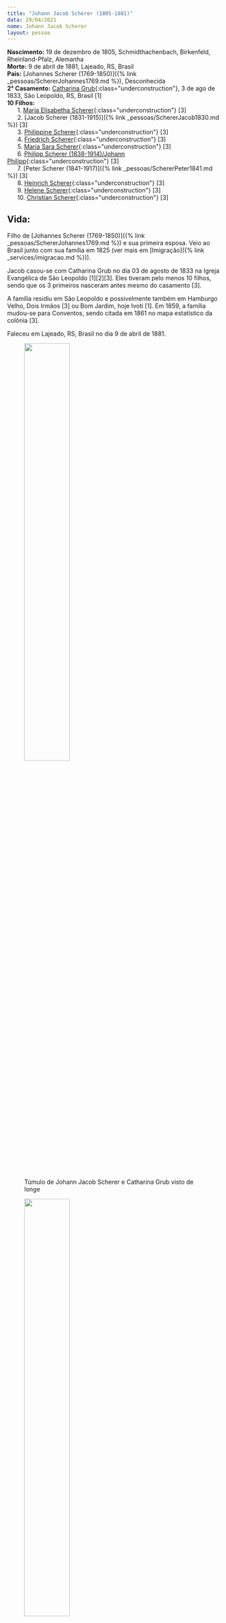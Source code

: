 ```yaml
---
title: "Johann Jacob Scherer (1805-1881)"
data: 29/04/2021
nome: Johann Jacob Scherer
layout: pessoa
---
```


**Nascimento:** 19 de dezembro de 1805, Schmidthachenbach, Birkenfeld, Rheinland-Pfalz, Alemanha<br/>
**Morte:** 9 de abril de 1881, Lajeado, RS, Brasil<br/>
**Pais:** [Johannes Scherer (1769-1850)]({% link _pessoas/SchererJohannes1769.md %}), Desconhecida<br/>
**2° Casamento:** [Catharina Grub](){:class="underconstruction"}, 3 de ago de 1833, São Leopoldo, RS, Brasil [1]<br/>
**10 Filhos:**<br/>
&nbsp;&nbsp;&nbsp;&nbsp;&nbsp;&nbsp;1. [Maria Elisabetha Scherer](){:class="underconstruction"} [3]<br/>
&nbsp;&nbsp;&nbsp;&nbsp;&nbsp;&nbsp;2. [Jacob Scherer (1831-1915)]({% link _pessoas/SchererJacob1830.md %}) [3]<br/>
&nbsp;&nbsp;&nbsp;&nbsp;&nbsp;&nbsp;3. [Philippine Scherer](){:class="underconstruction"} [3]<br/>
&nbsp;&nbsp;&nbsp;&nbsp;&nbsp;&nbsp;4. [Friedrich Scherer](){:class="underconstruction"} [3]<br/>
&nbsp;&nbsp;&nbsp;&nbsp;&nbsp;&nbsp;5. [Maria Sara Scherer](){:class="underconstruction"} [3]<br/>
&nbsp;&nbsp;&nbsp;&nbsp;&nbsp;&nbsp;6. [Philipp Scherer (1838-1914)/Johann Philipp](){:class="underconstruction"} [3]<br/>
&nbsp;&nbsp;&nbsp;&nbsp;&nbsp;&nbsp;7. [Peter Scherer (1841-1917)]({% link _pessoas/SchererPeter1841.md %}) [3]<br/>
&nbsp;&nbsp;&nbsp;&nbsp;&nbsp;&nbsp;8. [Heinrich Scherer](){:class="underconstruction"} [3]<br/>
&nbsp;&nbsp;&nbsp;&nbsp;&nbsp;&nbsp;9. [Helene Scherer](){:class="underconstruction"} [3]<br/>
&nbsp;&nbsp;&nbsp;&nbsp;&nbsp;&nbsp;10. [Christian Scherer](){:class="underconstruction"} [3]<br/>

## Vida:

Filho de [Johannes Scherer (1769-1850)]({% link _pessoas/SchererJohannes1769.md %}) e sua primeira esposa. Veio ao Brasil junto com sua família em 1825 (ver mais em [Imigração]({% link _services/imigracao.md %})).

Jacob casou-se com Catharina Grub no dia 03 de agosto de 1833 na Igreja Evangélica de São Leopoldo [1][2][3]. Eles tiveram pelo menos 10 filhos, sendo que os 3 primeiros nasceram antes mesmo do casamento [3].

A família residiu em São Leopoldo e possivelmente também em Hamburgo Velho, Dois Irmãos [3] ou Bom Jardim, hoje Ivoti [1]. Em 1859, a família mudou-se para Conventos, sendo citada em 1861 no mapa estatístico da colônia [3].


Faleceu em Lajeado, RS, Brasil no dia 9 de abril de 1881.<br/>


<figure>
  <img src="https://drive.google.com/thumbnail?id=1Gq_2d2LiT8m9LJ8hjVWWhoOBNPrwcj8V&sz=w1000" width="50%">
  <figcaption class="figure-caption">Túmulo de Johann Jacob Scherer e Catharina Grub visto de longe</figcaption>
</figure>

<figure>
  <img src="https://drive.google.com/thumbnail?id=17s6dZRBxb2lgR3EZaEsBvL0qpYGZgczV&sz=w1000" width="50%">
  <figcaption class="figure-caption">Texto no túmulo de Johann Jacob Scherer: "<i>Ruhe Sanft - Johann Jacob Scherer geboren den 19ten December 1805 zu Schmidthachenbach Sachsen Coburg gestorben am 9ten April 1881 Colonie Conventos. Selig die im Denn Sterben denn ihre Werke folgen ihnen nach</i>". Tradução: Descanse em paz - Johann Jacob Scherer nascido em 19 de dezembro de 1805 em Schmidthachenbach Saxônia Coburgo, morreu em 9 de abril de 1881 na Colônia Conventos. Bem-aventurados os que morrem, pois as suas obras os acompanham.</figcaption>
</figure>


## Referências:

[1] HUNSCHE, Carlos H et al. O Biênio 1824/25 da Imigração e Colonização Alemã no Rio Grande do Sul: província de São Pedro. Porto Alegre: A Nação, 1975.

[2] ROSA, Gilson Justino da. Imigrantes Alemães: 1824-1853. Porto Alegre: Est Edições, 2005.

[3] RICHTER, Waldemar et al. Pioneiros de Conventos: 1861. Lajeado: Asd, 2018.

